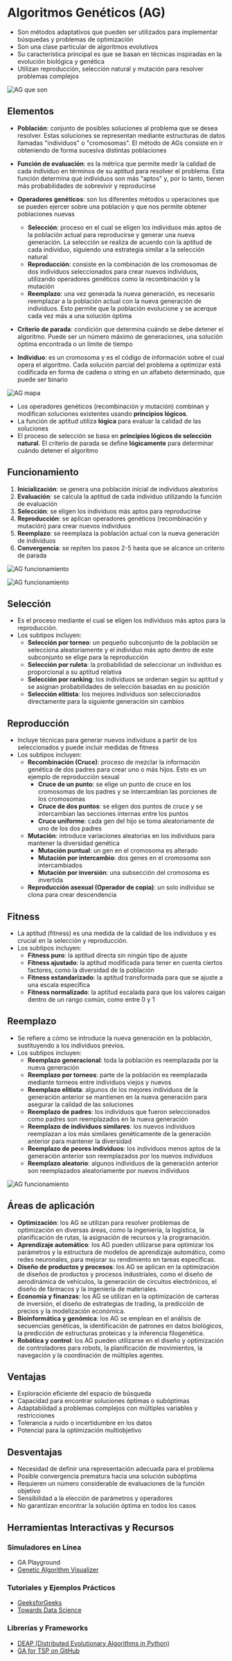 # Algoritmos Genéticos (AG)

* Son métodos adaptativos que pueden ser utilizados para implementar búsquedas y problemas de optimización
* Son una clase particular de algoritmos evolutivos
* Su característica principal es que se basan en técnicas inspiradas en la evolución biológica y genética
* Utilizan reproducción, selección natural y mutación para resolver problemas complejos

![AG que son](img/ag-definicion.jpg)

## Elementos

* **Población**: conjunto de posibles soluciones al problema que se desea resolver. Estas soluciones se representan mediante estructuras de datos llamadas "individuos" o "cromosomas". El método de AGs consiste en ir obteniendo de forma sucesiva distintas poblaciones
* **Función de evaluación**: es la métrica que permite medir la calidad de cada individuo en términos de su aptitud para resolver el problema. Esta función determina qué individuos son más "aptos" y, por lo tanto, tienen más probabilidades de sobrevivir y reproducirse
* **Operadores genéticos**: son los diferentes métodos u operaciones que se pueden ejercer sobre una población y que nos permite obtener poblaciones nuevas
  * **Selección**: proceso en el cual se eligen los individuos más aptos de la población actual para reproducirse y generar una nueva generación. La selección se realiza de acuerdo con la aptitud de cada individuo, siguiendo una estrategia similar a la selección natural
  * **Reproducción**: consiste en la combinación de los cromosomas de dos individuos seleccionados para crear nuevos individuos, utilizando operadores genéticos como la recombinación y la mutación
  * **Reemplazo**: una vez generada la nueva generación, es necesario reemplazar a la población actual con la nueva generación de individuos. Esto permite que la población evolucione y se acerque cada vez más a una solución óptima
* **Criterio de parada**: condición que determina cuándo se debe detener el algoritmo. Puede ser un número máximo de generaciones, una solución óptima encontrada o un límite de tiempo

* **Individuo**: es un cromosoma y es el código de información sobre el cual opera el algoritmo. Cada solución parcial del problema a optimizar está codificada en forma de cadena o string en un alfabeto determinado, que puede ser binario

![AG mapa](img/ag-mapa.jpg)

* Los operadores genéticos (recombinación y mutación) combinan y modifican soluciones existentes usando **principios lógicos**.
* La función de aptitud utiliza **lógica** para evaluar la calidad de las soluciones
* El proceso de selección se basa en **principios lógicos de selección natural**. El criterio de parada se define **lógicamente** para determinar cuándo detener el algoritmo

## Funcionamiento

1. **Inicialización**: se genera una población inicial de individuos aleatorios
2. **Evaluación**: se calcula la aptitud de cada individuo utilizando la función de evaluación
3. **Selección**: se eligen los individuos más aptos para reproducirse
4. **Reproducción**: se aplican operadores genéticos (recombinación y mutación) para crear nuevos individuos
5. **Reemplazo**: se reemplaza la población actual con la nueva generación de individuos
6. **Convergencia**: se repiten los pasos 2-5 hasta que se alcance un criterio de parada

![AG funcionamiento](img/ag-func1.PNG)

![AG funcionamiento](img/ag-func2.PNG)

## Selección

* Es el proceso mediante el cual se eligen los individuos más aptos para la reproducción.
* Los subtipos incluyen:
  * **Selección por torneo**: un pequeño subconjunto de la población se selecciona aleatoriamente y el individuo más apto dentro de este subconjunto se elige para la reproducción
  * **Selección por ruleta**: la probabilidad de seleccionar un individuo es proporcional a su aptitud relativa
  * **Selección por ranking**: los individuos se ordenan según su aptitud y se asignan probabilidades de selección basadas en su posición
  * **Selección elitista**: los mejores individuos son seleccionados directamente para la siguiente generación sin cambios

## Reproducción

* Incluye técnicas para generar nuevos individuos a partir de los seleccionados y puede incluir medidas de fitness
* Los subtipos incluyen:
  * **Recombinación (Cruce)**: proceso de mezclar la información genética de dos padres para crear uno o más hijos. Esto es un ejemplo de reproducción sexual
    * **Cruce de un punto**: se elige un punto de cruce en los cromosomas de los padres y se intercambian las porciones de los cromosomas
    * **Cruce de dos puntos**: se eligen dos puntos de cruce y se intercambian las secciones internas entre los puntos
    * **Cruce uniforme**: cada gen del hijo se toma aleatoriamente de uno de los dos padres
  * **Mutación**: introduce variaciones aleatorias en los individuos para mantener la diversidad genética
    * **Mutación puntual**: un gen en el cromosoma es alterado
    * **Mutación por intercambio**: dos genes en el cromosoma son intercambiados
    * **Mutación por inversión**: una subsección del cromosoma es invertida
  * **Reproducción asexual (Operador de copia)**: un solo individuo se clona para crear descendencia

## Fitness

* La aptitud (fitness) es una medida de la calidad de los individuos y es crucial en la selección y reproducción.
* Los subtipos incluyen:
  * **Fitness puro**: la aptitud directa sin ningún tipo de ajuste
  * **Fitness ajustado**: la aptitud modificada para tener en cuenta ciertos factores, como la diversidad de la población
  * **Fitness estandarizado**: la aptitud transformada para que se ajuste a una escala específica
  * **Fitness normalizado**: la aptitud escalada para que los valores caigan dentro de un rango común, como entre 0 y 1

## Reemplazo

* Se refiere a cómo se introduce la nueva generación en la población, sustituyendo a los individuos previos.
* Los subtipos incluyen:
  * **Reemplazo generacional**: toda la población es reemplazada por la nueva generación
  * **Reemplazo por torneos**: parte de la población es reemplazada mediante torneos entre individuos viejos y nuevos
  * **Reemplazo elitista**: algunos de los mejores individuos de la generación anterior se mantienen en la nueva generación para asegurar la calidad de las soluciones
  * **Reemplazo de padres**: los individuos que fueron seleccionados como padres son reemplazados en la nueva generación
  * **Reemplazo de individuos similares**: los nuevos individuos reemplazan a los más similares genéticamente de la generación anterior para mantener la diversidad
  * **Reemplazo de peores individuos**: los individuos menos aptos de la generación anterior son reemplazados por los nuevos individuos
  * **Reemplazo aleatorio**: algunos individuos de la generación anterior son reemplazados aleatoriamente por nuevos individuos

![AG funcionamiento](img/ag-func3.jpg)

## Áreas de aplicación

* **Optimización**: los AG se utilizan para resolver problemas de optimización en diversas áreas, como la ingeniería, la logística, la planificación de rutas, la asignación de recursos y la programación.
* **Aprendizaje automático**: los AG pueden utilizarse para optimizar los parámetros y la estructura de modelos de aprendizaje automático, como redes neuronales, para mejorar su rendimiento en tareas específicas.
* **Diseño de productos y procesos**: los AG se aplican en la optimización de diseños de productos y procesos industriales, como el diseño de aerodinámica de vehículos, la generación de circuitos electrónicos, el diseño de fármacos y la ingeniería de materiales.
* **Economía y finanzas**: los AG se utilizan en la optimización de carteras de inversión, el diseño de estrategias de trading, la predicción de precios y la modelización económica.
* **Bioinformática y genómica**: los AG se emplean en el análisis de secuencias genéticas, la identificación de patrones en datos biológicos, la predicción de estructuras proteicas y la inferencia filogenética.
* **Robótica y control**: los AG pueden utilizarse en el diseño y optimización de controladores para robots, la planificación de movimientos, la navegación y la coordinación de múltiples agentes.

## Ventajas

* Exploración eficiente del espacio de búsqueda
* Capacidad para encontrar soluciones óptimas o subóptimas
* Adaptabilidad a problemas complejos con múltiples variables y restricciones
* Tolerancia a ruido o incertidumbre en los datos
* Potencial para la optimización multiobjetivo

## Desventajas

* Necesidad de definir una representación adecuada para el problema
* Posible convergencia prematura hacia una solución subóptima
* Requieren un número considerable de evaluaciones de la función objetivo
* Sensibilidad a la elección de parámetros y operadores
* No garantizan encontrar la solución óptima en todos los casos

## Herramientas Interactivas y Recursos

### Simuladores en Línea

* GA Playground
* [Genetic Algorithm Visualizer](https://www.geneticalgorithms.online/)

### Tutoriales y Ejemplos Prácticos

* [GeeksforGeeks](https://www.geeksforgeeks.org/genetic-algorithms/)
* [Towards Data Science](https://towardsdatascience.com/from-biology-to-computing-an-introduction-to-genetic-algorithms-b39476743483)

### Librerías y Frameworks

* [DEAP (Distributed Evolutionary Algorithms in Python)](https://deap.readthedocs.io/en/master/)
* [GA for TSP on GitHub](https://github.com/ezstoltz/genetic-algorithm)
